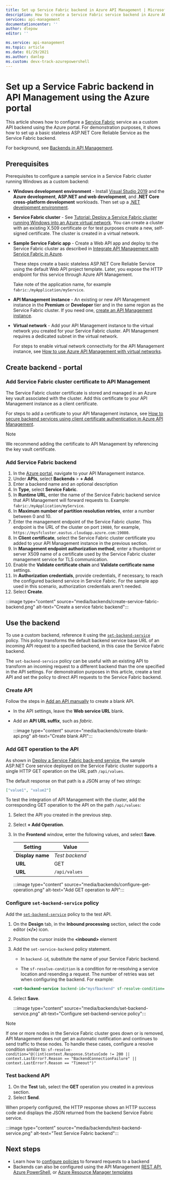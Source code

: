 ```yaml
---
title: Set up Service Fabric backend in Azure API Management | Microsoft Docs
description: How to create a Service Fabric service backend in Azure API Management using the Azure portal
services: api-management
documentationcenter: ''
author: dlepow
editor: ''

ms.service: api-management
ms.topic: article
ms.date: 01/29/2021
ms.author: danlep 
ms.custom: devx-track-azurepowershell
---
```


# Set up a Service Fabric backend in API Management using the Azure portal

This article shows how to configure a [Service Fabric](../service-fabric/service-fabric-api-management-overview.md) service as a custom API backend using the Azure portal. For demonstration purposes, it shows how to set up a basic stateless ASP.NET Core Reliable Service as the Service Fabric backend.

For background, see [Backends in API Management](backends.md).

## Prerequisites

Prerequisites to configure a sample service in a Service Fabric cluster running Windows as a custom backend:

* **Windows development environment** - Install [Visual Studio 2019](https://www.visualstudio.com) and the **Azure development**, **ASP.NET and web development**, and **.NET Core cross-platform development** workloads. Then set up a [.NET development environment](../service-fabric/service-fabric-get-started.md).

* **Service Fabric cluster** - See [Tutorial: Deploy a Service Fabric cluster running Windows into an Azure virtual network](../service-fabric/service-fabric-tutorial-create-vnet-and-windows-cluster.md). You can create a cluster with an existing X.509 certificate or for test purposes create a new, self-signed certificate. The cluster is created in a virtual network.

* **Sample Service Fabric app** -  Create a Web API app and deploy to the Service Fabric cluster as described in [Integrate API Management with Service Fabric in Azure](../service-fabric/service-fabric-tutorial-deploy-api-management.md).

    These steps create a basic stateless ASP.NET Core Reliable Service using the default Web API project template. Later, you expose the HTTP endpoint for this service through Azure API Management.

    Take note of the application name, for example `fabric:/myApplication/myService`. 

* **API Management instance** - An existing or new API Management instance in the **Premium** or  **Developer** tier and in the same region as the Service Fabric cluster. If you need one, [create an API Management instance](get-started-create-service-instance.md).

* **Virtual network** - Add your API Management instance to the virtual network you created for your Service Fabric cluster. API Management requires a dedicated subnet in the virtual network.

  For steps to enable virtual network connectivity for the API Management instance, see [How to use Azure API Management with virtual networks](api-management-using-with-vnet.md).

## Create backend - portal

### Add Service Fabric cluster certificate to API Management

The Service Fabric cluster certificate is stored and managed in an Azure key vault associated with the cluster. Add this certificate to your API Management instance as a client certificate.

For steps to add a certificate to your API Management instance, see [How to secure backend services using client certificate authentication in Azure API Management](api-management-howto-mutual-certificates.md). 

> [!NOTE]	
> We recommend adding the certificate to API Management by referencing the key vault certificate. 

### Add Service Fabric backend

1. In the [Azure portal](https://portal.azure.com), navigate to your API Management instance.
1. Under **APIs**, select **Backends** > **+ Add**.
1. Enter a backend name and an optional description
1. In **Type**, select **Service Fabric**.
1. In **Runtime URL**, enter the name of the Service Fabric backend service that API Management will forward requests to. Example: `fabric:/myApplication/myService`. 
1. In **Maximum number of partition resolution retries**, enter a number between 0 and 10.
1. Enter the management endpoint of the Service Fabric cluster. This endpoint is the URL of the cluster on port `19080`, for example, `https://mysfcluster.eastus.cloudapp.azure.com:19080`.
1. In **Client certificate**, select the Service Fabric cluster certificate you added to your API Management instance in the previous section.
1. In **Management endpoint authorization method**, enter a thumbprint or server X509 name of a certificate used by the Service Fabric cluster management service for TLS communication.
1. Enable the **Validate certificate chain** and **Validate certificate name** settings.
1. In **Authorization credentials**, provide credentials, if necessary, to reach the configured backend service in Service Fabric. For the sample app used in this scenario, authorization credentials aren't needed.
1. Select **Create**.

:::image type="content" source="media/backends/create-service-fabric-backend.png" alt-text="Create a service fabric backend":::

## Use the backend

To use a custom backend, reference it using the [`set-backend-service`](api-management-transformation-policies.md#SetBackendService) policy. This policy transforms the default backend service base URL of an incoming API request to a specified backend, in this case the Service Fabric backend. 

The `set-backend-service` policy can be useful with an existing API to transform an incoming request to a different backend than the one specified in the API settings. For demonstration purposes in this article, create a test API and set the policy to direct API requests to the Service Fabric backend. 

### Create API

Follow the steps in [Add an API manually](add-api-manually.md) to create a blank API.

* In the API settings, leave the **Web service URL** blank.
* Add an **API URL suffix**, such as *fabric*.

  :::image type="content" source="media/backends/create-blank-api.png" alt-text="Create blank API":::

### Add GET operation to the API

As shown in [Deploy a Service Fabric back-end service](../service-fabric/service-fabric-tutorial-deploy-api-management.md#deploy-a-service-fabric-back-end-service), the sample ASP.NET Core service deployed on the Service Fabric cluster supports a single HTTP GET operation on the URL path `/api/values`.

The default response on that path is a JSON array of two strings:

```json
["value1", "value2"]
```

To test the integration of API Management with the cluster, add the corresponding GET operation to the API on the path `/api/values`:

1. Select the API you created in the previous step.
1. Select **+ Add Operation**.
1. In the **Frontend** window, enter the following values, and select **Save**.

     | Setting             | Value                             | 
    |---------------------|-----------------------------------|
    | **Display name**    | *Test backend*                       |  
    | **URL** | GET                               | 
    | **URL**             | `/api/values`                           | 
    
    :::image type="content" source="media/backends/configure-get-operation.png" alt-text="Add GET operation to API":::

### Configure `set-backend-service` policy

Add the [`set-backend-service`](api-management-transformation-policies.md#SetBackendService) policy to the test API.

1. On the **Design** tab, in the **Inbound processing** section, select the code editor (**</>**) icon. 
1. Position the cursor inside the **&lt;inbound&gt;** element
1. Add the `set-service-backend` policy statement. 
      * In `backend-id`, substitute the name of your Service Fabric backend.

      * The `sf-resolve-condition` is a condition for re-resolving a service location and resending a request. The number of retries was set when configuring the backend. For example:

      ```xml
      <set-backend-service backend-id="mysfbackend" sf-resolve-condition="@(context.LastError?.Reason == "BackendConnectionFailure")"/>
    ```
1. Select **Save**.

    :::image type="content" source="media/backends/set-backend-service.png" alt-text="Configure set-backend-service policy":::

> [!NOTE]
> If one or more nodes in the Service Fabric cluster goes down or is removed, API Management does not get an automatic notification and continues to send traffic to these nodes. To handle these cases, configure a resolve condition similar to: `sf-resolve-condition="@((int)context.Response.StatusCode != 200 || context.LastError?.Reason == "BackendConnectionFailure" || context.LastError?.Reason == "Timeout")"`

### Test backend API

1. On the **Test** tab, select the **GET** operation you created in a previous section.
1. Select **Send**.

When properly configured, the HTTP response shows an HTTP success code and displays the JSON returned from the backend Service Fabric service.

:::image type="content" source="media/backends/test-backend-service.png" alt-text="Test Service Fabric backend":::

## Next steps

* Learn how to [configure policies](api-management-advanced-policies.md) to forward requests to a backend
* Backends can also be configured using the API Management [REST API](/rest/api/apimanagement/current-ga/backend), [Azure PowerShell](/powershell/module/az.apimanagement/new-azapimanagementbackend), or [Azure Resource Manager templates](../service-fabric/service-fabric-tutorial-deploy-api-management.md)
